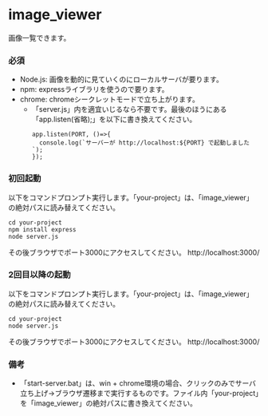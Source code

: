 # image_viewer
画像一覧できます。

### 必須
- Node.js: 画像を動的に見ていくのにローカルサーバが要ります。
- npm: expressライブラリを使うので要ります。
- chrome: chromeシークレットモードで立ち上がります。
  - 「server.js」内を適宜いじるなら不要です。最後のほうにある「app.listen(省略);」を以下に書き換えてください。
    ```
    app.listen(PORT, ()=>{
      console.log(`サーバーが http://localhost:${PORT} で起動しました`);
    });
    ```

### 初回起動
以下をコマンドプロンプト実行します。「your-project」は、「image_viewer」の絶対パスに読み替えてください。
```
cd your-project
npm install express
node server.js
```
その後ブラウザでポート3000にアクセスしてください。
http://localhost:3000/

### 2回目以降の起動
以下をコマンドプロンプト実行します。「your-project」は、「image_viewer」の絶対パスに読み替えてください。
```
cd your-project
node server.js
```
その後ブラウザでポート3000にアクセスしてください。
http://localhost:3000/
### 備考
- 「start-server.bat」は、win + chrome環境の場合、クリックのみでサーバ立ち上げ→ブラウザ遷移まで実行するものです。ファイル内「your-project」を「image_viewer」の絶対パスに書き換えてください。
